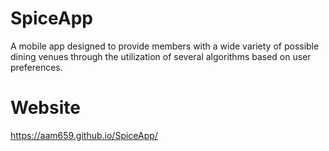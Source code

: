 # SpiceApp
A mobile app designed to provide members with a wide variety of possible dining venues through the utilization of several algorithms based on user preferences.

# Website
https://aam659.github.io/SpiceApp/
